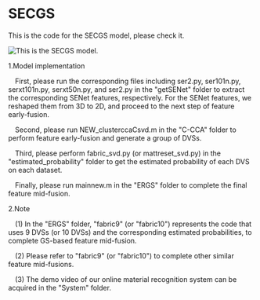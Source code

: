 # SECGS
This is the code for the SECGS model, please check it.  

![This is the SECGS model.](https://github.com/Danicaghost/SECGS/blob/main/Model.jpg)

1.Model implementation 

&ensp;&ensp;First, please run the corresponding files including ser2.py, ser101n.py, serxt101n.py, serxt50n.py, and ser2.py in the "getSENet" folder to extract the corresponding SENet features, respectively. For the SENet features, we reshaped them from 3D to 2D, and proceed to the next step of feature early-fusion.
   
&ensp;&ensp;Second, please run NEW_clusterccaCsvd.m in the "C-CCA" folder to perform feature early-fusion and generate a group of DVSs. 
   
&ensp;&ensp;Third, please perform fabric_svd.py (or mattreset_svd.py) in the "estimated_probability" folder to get the estimated probability of each DVS on each dataset. 
   
&ensp;&ensp;Finally, please run mainnew.m in the "ERGS" folder to complete the final feature mid-fusion.  

2.Note

&ensp;&ensp;(1) In the "ERGS" folder, "fabric9" (or "fabric10") represents the code that uses 9 DVSs (or 10 DVSs) and the corresponding estimated probabilities, to complete GS-based feature mid-fusion.
 
&ensp;&ensp;(2) Please refer to "fabric9" (or "fabric10") to complete other similar feature mid-fusions.

&ensp;&ensp;(3) The demo video of our online material recognition system can be acquired in the "System" folder.
